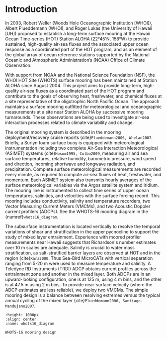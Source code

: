 # Introduction

In 2003, Robert Weller (Woods Hole Oceanographic Institution [WHOI]), Albert Plueddemann (WHOI), and Roger Lukas 
(the University of Hawaii [UH]) proposed to establish a long-term surface mooring at the Hawaii Ocean Time-series (HOT) 
Station ALOHA (22°45'N, 158°W) to provide sustained, high-quality air-sea fluxes and the associated upper ocean response
as a coordinated part of the HOT program, and as an element of the global array of ocean reference stations supported by
the National Oceanic and Atmospheric Administration’s (NOAA) Office of Climate Observation.

With support from NOAA and the National Science Foundation (NSF), the WHOI HOT Site (WHOTS) surface mooring has been 
maintained at Station ALOHA since August 2004. This project aims to provide long-term, high-quality air-sea fluxes as a
coordinated part of the HOT program and contribute to the goals of observing heat, freshwater, and chemical fluxes at a 
site representative of the oligotrophic North Pacific Ocean. The approach maintains a surface mooring outfitted for 
meteorological and oceanographic measurements at a site near Station ALOHA by successive mooring turnarounds. 
These observations are being used to investigate air-sea interaction processes related to climate variability and change.

The original mooring system is described in the mooring deployment/recovery cruise reports
{cite}`Plueddemann2006, Whelan2007`. Briefly, a Surlyn foam surface buoy is equipped with meteorological 
instrumentation including two complete Air-Sea Interaction Meteorological (ASIMET) systems 
{cite}`Hosom1995, Colbo2009`, measuring air and sea surface temperatures, relative humidity, barometric pressure, 
wind speed and direction, incoming shortwave and longwave radiation, and precipitation. Complete surface meteorological 
measurements are recorded every minute, as required to compute air-sea fluxes of heat, freshwater, and momentum. 
Each ASIMET system also transmits hourly averages of the surface meteorological variables via the Argos satellite system
and iridium. The mooring line is instrumented to collect time series of upper ocean temperatures, salinities, and 
velocities with the surface forcing record. This mooring includes conductivity, salinity and temperature recorders, 
two Vector Measuring Current Meters (VMCMs), and two Acoustic Doppler current profilers (ADCPs). See the WHOTS-16 mooring 
diagram in the {numref}`whots16_diagram`.


The subsurface instrumentation is located vertically to resolve the temporal variations of shear and stratification in
the upper pycnocline to support the study of mixed layer entrainment. Experience with moored profiler measurements near
Hawaii suggests that Richardson's number estimates over 10 m scales are adequate. Salinity is crucial to water mass 
stratification, as salt-stratified barrier layers are observed at HOT and in the region {cite}`Kara2000`. 
Thus Sea-Bird MicroCATs with vertical separation ranging from 5-20 m were used to measure temperature and salinity. 
A Teledyne RD Instruments (TRDI) ADCP obtains current profiles across the entrainment zone and another in the mixed layer.
Both ADCPs are in an upward-looking configuration, one is at 125 m, using 4 m bins, and the other is at 47.5 m using 2 m 
bins. To provide near-surface velocity (where the ADCP estimates are less reliable), we deploy two VMCMs. 
The simple mooring design is a balance between resolving extremes versus the typical annual cycling of the mixed layer 
{cite}`Plueddemann2006, Santiago-Mandujano2007`.


```{figure} figures/diagram/whots16_diagram.png
:height: 1000px
:align: center
:name: whots16_diagram

WHOTS-16 mooring design
```




